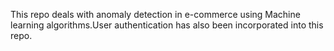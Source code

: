 This repo deals with anomaly detection in e-commerce using Machine learning algorithms.User authentication has also been incorporated into this repo.
